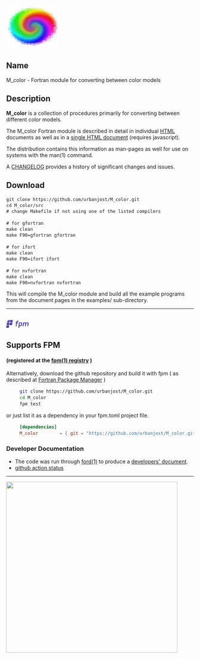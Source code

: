 [![M_color](docs/images/swirl_small.gif)](https://urbanjost.github.io/M_color/index.html)

## Name

M_color - Fortran module for converting between color models

## Description
**M_color** is a collection of procedures primarily for converting between different
color models.

The M_color Fortran module is described in detail in individual 
[HTML](https://urbanjost.github.io/M_color/man3.html "HTML index for M_color.f90")
documents as well as in a 
[single HTML document](https://urbanjost.github.io/M_color/BOOK_M_color.html)
(requires javascript). 

The distribution contains this information as man-pages as well for use
on systems with the man(1) command.

A [CHANGELOG](docs/CHANGELOG.md) provides a history of significant changes and issues. 

## Download
    git clone https://github.com/urbanjost/M_color.git
    cd M_color/src
    # change Makefile if not using one of the listed compilers
     
    # for gfortran
    make clean
    make F90=gfortran gfortran
     
    # for ifort
    make clean
    make F90=ifort ifort

    # for nvfortran
    make clean
    make F90=nvfortran nvfortran

This will compile the M_color module and build all the example programs
from the document pages in the examples/ sub-directory.

---
![fpm](docs/images/fpm_logo.gif)
---

## Supports FPM
#### (registered at the [fpm(1) registry](https://github.com/fortran-lang/fpm-registry) )

Alternatively, download the github repository and build it with 
fpm ( as described at [Fortran Package Manager](https://github.com/fortran-lang/fpm) )

```bash
     git clone https://github.com/urbanjost/M_color.git
     cd M_color
     fpm test
```
or just list it as a dependency in your fpm.toml project file.

```toml
     [dependencies]
     M_color        = { git = "https://github.com/urbanjost/M_color.git" }
```
### Developer Documentation

 - The code was run through [ford(1)](https://politicalphysicist.github.io/ford-fortran-documentation.html)
   to produce a [developers' document](https://urbanjost.github.io/M_color/fpm-ford/index.html).
 - [github action status](docs/STATUS.md)

---
<?
<a align="center" href="https://urbanjost.github.io/M_color/fpm-ford/index.html">
  <img align="center" width="460" height="460" src="https://urbanjost.github.io/M_color/images/hls.gif">
</a>
